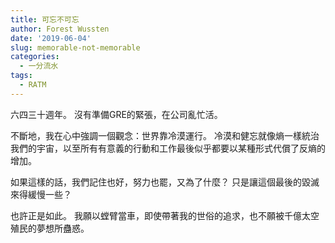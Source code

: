 ```yaml
---
title: 可忘不可忘
author: Forest Wussten
date: '2019-06-04'
slug: memorable-not-memorable
categories:
  - 一分流水
tags:
  - RATM
---
```


六四三十週年。
沒有準備GRE的緊張，在公司亂忙活。

不斷地，我在心中強調一個觀念：世界靠冷漠運行。
冷漠和健忘就像熵一樣統治我們的宇宙，以至所有有意義的行動和工作最後似乎都要以某種形式代償了反熵的增加。

如果這樣的話，我們記住也好，努力也罷，又為了什麼？
只是讓這個最後的毀滅來得緩慢一些？

也許正是如此。
我願以螳臂當車，即使帶著我的世俗的追求，也不願被千億太空殖民的夢想所蠱惑。

